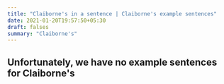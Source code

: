 ```yaml
---
title: "Claiborne's in a sentence | Claiborne's example sentences"
date: 2021-01-20T19:57:50+05:30
draft: falses
summary: "Claiborne's"
---
```

## Unfortunately, we have no example sentences for Claiborne's                 
